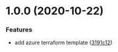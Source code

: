 # 1.0.0 (2020-10-22)


### Features

* add azure terraform template ([3191c12](https://github.com/SimonGolms/weblate-terraform/commit/3191c12df37a67c018e6c37b0ae5103e6beda657))
